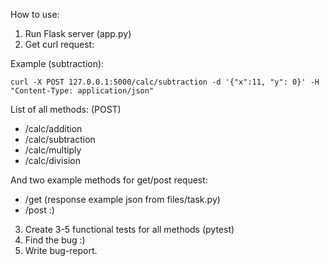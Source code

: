 How to use:
1. Run Flask server (app.py)
2. Get curl request:

Example (subtraction):
```
curl -X POST 127.0.0.1:5000/calc/subtraction -d '{"x":11, "y": 0}' -H "Content-Type: application/json"
```

List of all methods:
(POST)
* /calc/addition
* /calc/subtraction
* /calc/multiply
* /calc/division

And two example methods for get/post request:
* /get (response example json from files/task.py)
* /post :)

3. Create 3-5 functional tests for all methods (pytest)
4. Find the bug :)
5. Write bug-report.
